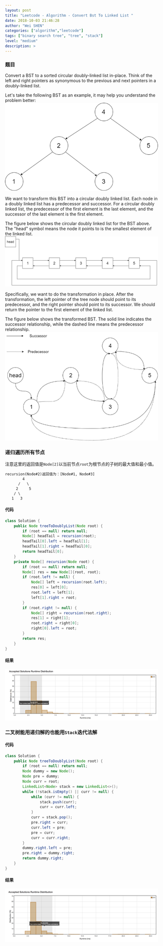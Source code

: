 ```yaml
---
layout: post
title: "Leetcode - Algorithm - Convert Bst To Linked List "
date: 2018-10-03 21:46:28
author: "Wei SHEN"
categories: ["algorithm","leetcode"]
tags: ["binary search tree", "tree", "stack"]
level: "medium"
description: >
---
```


### 题目
Convert a BST to a sorted circular doubly-linked list in-place. Think of the left and right pointers as synonymous to the previous and next pointers in a doubly-linked list.

Let's take the following BST as an example, it may help you understand the problem better:
![convert-bst-to-linked-list-a](/images/leetcode/convert-bst-to-linked-list-a.png)

We want to transform this BST into a circular doubly linked list. Each node in a doubly linked list has a predecessor and successor. For a circular doubly linked list, the predecessor of the first element is the last element, and the successor of the last element is the first element.

The figure below shows the circular doubly linked list for the BST above. The "head" symbol means the node it points to is the smallest element of the linked list.
![convert-bst-to-linked-list-b](/images/leetcode/convert-bst-to-linked-list-b.png)

Specifically, we want to do the transformation in place. After the transformation, the left pointer of the tree node should point to its predecessor, and the right pointer should point to its successor. We should return the pointer to the first element of the linked list.

The figure below shows the transformed BST. The solid line indicates the successor relationship, while the dashed line means the predecessor relationship.
![convert-bst-to-linked-list-c](/images/leetcode/convert-bst-to-linked-list-c.png)



### 递归遍历所有节点
注意这里的返回值是`Node[2]`以当前节点`root`为根节点的子树的最大值和最小值。
```
recursion(Node#2)返回值为：[Node#1, Node#3]
        4
      /   \
     2     5
    / \
   1   3
```

#### 代码
```java
class Solution {
    public Node treeToDoublyList(Node root) {
        if (root == null) return null;
        Node[] headTail = recursion(root);
        headTail[0].left = headTail[1];
        headTail[1].right = headTail[0];
        return headTail[0];
    }
    private Node[] recursion(Node root) {
        if (root == null) return null;
        Node[] res = new Node[]{root, root};
        if (root.left != null) {
            Node[] left = recursion(root.left);
            res[0] = left[0];
            root.left = left[1];
            left[1].right = root;
        }
        if (root.right != null) {
            Node[] right = recursion(root.right);
            res[1] = right[1];
            root.right = right[0];
            right[0].left = root;
        }
        return res;
    }
}
```

#### 结果
![convert-bst-to-linked-list-1](/images/leetcode/convert-bst-to-linked-list-1.png)


### 二叉树能用递归解的也能用`Stack`迭代法解

#### 代码
```java
class Solution {
    public Node treeToDoublyList(Node root) {
        if (root == null) return null;
        Node dummy = new Node();
        Node pre = dummy;
        Node curr = root;
        LinkedList<Node> stack = new LinkedList<>();
        while (!stack.isEmpty() || curr != null) {
            while (curr != null) {
                stack.push(curr);
                curr = curr.left;
            }
            curr = stack.pop();
            pre.right = curr;
            curr.left = pre;
            pre = curr;
            curr = curr.right;
        }
        dummy.right.left = pre;
        pre.right = dummy.right;
        return dummy.right;
    }
}
```

#### 结果
![convert-bst-to-linked-list-2](/images/leetcode/convert-bst-to-linked-list-2.png)
